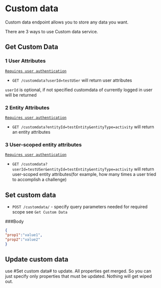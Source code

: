 # Custom data

Custom data endpoint allows you to store any data you want.

There are 3 ways to use Custom data service.


## Get Custom Data

### 1 User Attributes 
[`Requires user authentication`](https://github.com/funkyOne/fortyTwo.Docs/blob/master/Authentication.md#specifying-user-session-data)
* `GET /customdata?userId=testUSer` will return user attributes

`userId` is optional, if not specified customdata of currently logged in user will be returned

### 2 Entity Attributes 
[`Requires user authentication`](https://github.com/funkyOne/fortyTwo.Docs/blob/master/Authentication.md#specifying-user-session-data)
* `GET /customdata?entityId=testEntity&entityType=activity` will return an entity attributes

### 3 User-scoped entity attributes
[`Requires user authentication`](https://github.com/funkyOne/fortyTwo.Docs/blob/master/Authentication.md#specifying-user-session-data)
* `GET /customdata?userId=testUSer&entityId=testEntity&entityType=activity` will return user-scoped entity attributes(for example, how many times a user tried to accomplish a challenge)


## Set custom data
* `POST /customdata/` - specify query parameters needed for required scope see `Get Custom Data`

###Body
```json
{
"prop1":"value1",
"prop2":"value2"
}
```

## Update custom data
use #Set custom data# to update. All properties get merged. So you can just specify only properties that must be updated. Nothing will get wiped out.
